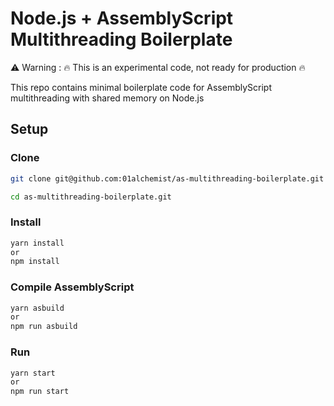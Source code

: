 # Node.js + AssemblyScript Multithreading Boilerplate

  ⚠️ Warning : 🔥 This is an experimental code, not ready for production 🔥

This repo contains minimal boilerplate code for AssemblyScript multithreading with shared memory on Node.js

## Setup

### Clone

```bash
git clone git@github.com:01alchemist/as-multithreading-boilerplate.git
```

```bash
cd as-multithreading-boilerplate.git
```

### Install

```bash
yarn install
or
npm install
```

### Compile AssemblyScript

```bash
yarn asbuild
or
npm run asbuild
```

### Run

```bash
yarn start
or
npm run start
```

